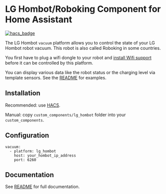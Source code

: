 # LG Hombot/Roboking Component for Home Assistant
[![hacs_badge](https://img.shields.io/badge/HACS-Default-orange.svg)](https://hacs.xyz/)

The LG Hombot `vacuum` platform allows you to control the state of your LG Hombot robot vacuum.
This robot is also called Roboking in some countries.

You first have to plug a wifi dongle to your robot and [install Wifi support](https://www.roboter-forum.com/index.php?thread/10009-lg-hombot-3-0-wlan-kamera-steuerung-per-weboberfl%C3%A4che/&postID=107354#post107354) before it can be controlled by this platform.

You can display various data like the robot status or the charging level via template sensors. See the [README](https://github.com/ericpignet/home-assistant-lg_hombot/blob/master/README.md) for examples.

## Installation
Recommended: use [HACS](https://hacs.xyz/).

Manual: copy `custom_components/lg_hombot` folder into your `custom_components`.

## Configuration
```
vacuum:
  - platform: lg_hombot
    host: your_hombot_ip_address
    port: 6260
```

## Documentation
See [README](https://github.com/ericpignet/home-assistant-lg_hombot/blob/master/README.md) for full documentation.